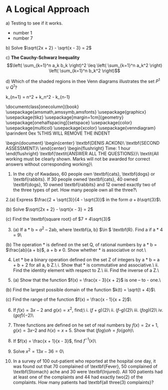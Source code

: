 # A Logical Approach

a) Testing to see if it works.
- number 1
- number 7

b) Solve $\sqrt{2x + 2} - \sqrt{x - 3} = 2$

c) **The Cauchy-Schwarz Inequality**
$$\left( \sum_{k=1}^n a_k b_k \right)^2 \leq \left( \sum_{k=1}^n a_k^2 \right) \left( \sum_{k=1}^n b_k^2 \right)$$

d) Which of the shaded regions in thee Venn
diagrams illustrates the set $P^{1} \cup Q^{1}$?


k_{n+1} = n^2 + k_n^2 - k_{n-1}




\documentclass[onecolumn]{book}
\usepackage{amsmath,amssymb,amsfonts}
\usepackage{graphicx}
\usepackage{tikz}
\usepackage[margin=1cm]{geometry}
\usepackage[onehalfspacing]{setspace}
\usepackage{color}
\usepackage{multicol}
\usepackage{xcolor}
\usepackage{venndiagram}
\parindent 0ex %THIS WILL REMOVE THE INDENT

\begin{document}
\begin{center}
	\textbf{DENIS ACKON}\\
	\textbf{SECOND ASSESSMENT}\\
\end{center}
\begin{flushright}
	Time: 1 hour
\end{flushright}
\textbf{\textit{ANSWER ALL THE QUESTIONS}}\\
\textit{All working must be clearly shown. Marks will not be awarded for correct answers without corresponding  working}\\
1. In the city of Kwadaso, 60 people own \textbf{cats}, \textbf{dogs} or \textbf{rabbits}. If 30 people owned \textbf{cats}, 40 owned \textbf{dogs}, 10 owned \textbf{rabbits} and 12 owned exactly two of the three types of pet. How many people own all the three?\\

2.(a) Express $\frac{2 + \sqrt{3}}{4 - \sqrt{3}}$ in the form $a + b$\sqrt{3}$\\

(b) Solve $\sqrt{2x + 2} - \sqrt{x - 3} = 2$

(c) Find the \textbf{square root} of $7 + 4\sqrt{3}$

3. (a)  If a $\ast$ b = $a^2$ – 2ab, where \textbf{a, b} $\in $ \textbf{R}. Find a if a  $\ast$ 4 = 9\\

(b) The operation * is defined on the set Q, of rational numbers by a * b = $\frac{ab}{a + b}$, a + b $\neq$ 0. Show whether * is associative or not.\\

4. Let * be a binary operation defined on the set Z of integers by a * b = a + b + 2 for all a, b Z.\\
i. Show that * is commutative and associative.\\
ii. Find the identity element with respect to Z.\\
iii. Find the inverse of a Z.\\

5. (a) Show that the function $f(x) = \frac{x - 3}{x + 2}$ is one – to - one.\\ 

(b) Find the largest possible domain of the function $k(t) = \sqrt{t + 4}$\\

(c) Find the range of the function $f(x) = \frac{x - 1}{x + 2}$\\

6. If $f(x) = 3x - 2$ and $g(x) = x^2$, find;\\
i. $(f + g)(2)$\\
ii. $(f – g)(2)$\\
iii. $(fog)(2)$\\
iv. $(gof)(-2)$\\

7. Three functions are defined on he set of real numbers by $f(x) = 2x + 1$, $g(x) = 3x – 2$ and $h(x) = x + 5$. Show that $(fog)oh = fo(goh)$\\

8.  If $f(x) = \frac{x + 1}{x - 3}$, find $f^{-1}(x)$\\

9. Solve $x^2 = 13x - 36 = 0$\\

10.	In a survey of 100 out-patient who reported at the hospital one day, it was found out that 70 complained of \textbf{Fever}, 50 complained of \textbf{Stomach} ache and 30 were \textbf{Injured}. All 100 patients had at least one of the complaints and 44 had exactly two(2) of the complaints. How many patients had \textbf{all three(3) complaints}?


